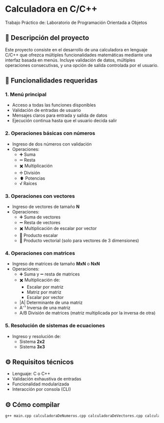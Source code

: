 # Calculadora en C/C++

Trabajo Práctico de: Laboratorio de Programación Orientada a Objetos

## 📌 Descripción del proyecto

Este proyecto consiste en el desarrollo de una calculadora en lenguaje C/C++ que ofrezca múltiples funcionalidades matemáticas mediante una interfaz basada en menús. Incluye validación de datos, múltiples operaciones consecutivas, y una opción de salida controlada por el usuario.

## 🧮 Funcionalidades requeridas

### 1. Menú principal

- Acceso a todas las funciones disponibles
- Validación de entradas de usuario
- Mensajes claros para entrada y salida de datos
- Ejecución continua hasta que el usuario decida salir

### 2. Operaciones básicas con números

- Ingreso de dos números con validación
- Operaciones:
  - ➕ Suma
  - ➖ Resta
  - ✖️ Multiplicación
  - ➗ División
  - ⬆️ Potencias
  - √ Raíces

### 3. Operaciones con vectores

- Ingreso de vectores de tamaño **N**
- Operaciones:
  - ➕ Suma de vectores
  - ➖ Resta de vectores
  - ✖️ Multiplicación de escalar por vector
  - 🔘 Producto escalar
  - 🔄 Producto vectorial (solo para vectores de 3 dimensiones)

### 4. Operaciones con matrices

- Ingreso de matrices de tamaño **MxN** o **NxN**
- Operaciones:
  - ➕ Suma y ➖ resta de matrices
  - ✖️ Multiplicación de:
    - Escalar por matriz
    - Matriz por matriz
    - Escalar por vector
  - |A| Determinante de una matriz
  - A⁻¹ Inversa de una matriz
  - A/B División de matrices (matriz multiplicada por la inversa de otra)

### 5. Resolución de sistemas de ecuaciones

- Ingreso y resolución de:
  - Sistema **2x2**
  - Sistema **3x3**

## ⚙️ Requisitos técnicos

- Lenguaje: C o C++
- Validación exhaustiva de entradas
- Funcionalidad modularizada
- Interacción por consola (CLI)

## ⚙️ Cómo compilar

```bash
g++ main.cpp calculadoraDeNumeros.cpp calculadoraDeVectores.cpp calculadoraDeMatrices.cpp calculadoraDeEcuaciones.cpp -o calculadora
```
